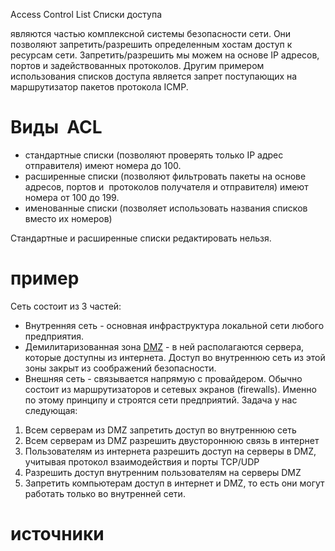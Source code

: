 Access Control List Списки доступа

являются частью комплексной системы безопасности сети. Они позволяют запретить/разрешить определенным хостам доступ к ресурсам сети.
Запретить/разрешить мы можем на основе IP адресов, портов и задействованных протоколов. Другим примером использования списков доступа является запрет поступающих на маршрутизатор пакетов протокола ICMP.
# Виды  ACL

- стандартные списки (позволяют проверять только IP адрес отправителя) имеют номера до 100.
- расширенные списки (позволяют фильтровать пакеты на основе адресов, портов и  протоколов получателя и отправителя) имеют номера от 100 до 199.
- именованные списки (позволяет использовать названия списков вместо их номеров)

Стандартные и расширенные списки редактировать нельзя.
# пример
Сеть состоит из 3 частей:
- Внутренняя сеть - основная инфраструктура локальной сети любого предприятия.
- Демилитаризованная зона [DMZ](firewall.md) - в ней располагаются сервера, которые доступны из интернета. Доступ во внутреннюю сеть из этой зоны закрыт из соображений безопасности.
- Внешняя сеть - связывается напрямую с провайдером. Обычно состоит из маршрутизаторов и сетевых экранов (firewalls).
Именно по этому принципу и строятся сети предприятий. Задача у нас следующая:
1. Всем серверам из DMZ запретить доступ во внутреннюю сеть
2. Всем серверам из DMZ разрешить двустороннюю связь в интернет
3. Пользователям из интернета разрешить доступ на серверы в DMZ, учитывая протокол взаимодействия и порты TCP/UDP
4. Разрешить доступ внутренним пользователям на серверы DMZ
5. Запретить компьютерам доступ в интернет и DMZ, то есть они могут работать только во внутренней сети.
# источники
[^1]: https://imvk.net/cisco/urok-38-spiski-dostupa-acl-access-control-list
[^2]: https://roadmap.sh/cyber-security